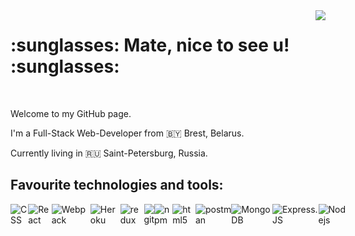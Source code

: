 <img align="right" src="https://user-images.githubusercontent.com/5713670/87202985-820dcb80-c2b6-11ea-9f56-7ec461c497c3.gif"/>
<h1> :sunglasses: Mate, nice to see u! :sunglasses: </h1>
<br>
<p>Welcome to my GitHub page.</p>
<p>I'm a Full-Stack Web-Developer from 🇧🇾 Brest, Belarus.</p>
<p>Currently living in 🇷🇺 Saint-Petersburg, Russia.</p> 


<h2> Favourite technologies and tools: </h2>
<p style="display: flex;"> 
  <img alt="CSS" src="https://img.shields.io/badge/-CSS3-3498db?style=flat-square&logo=css3&logoColor=white" />
  <img alt="React" src="https://img.shields.io/badge/-React-45b8d8?style=flat-square&logo=react&logoColor=white" />
  <img alt="Webpack" src="https://img.shields.io/badge/-Webpack-8DD6F9?style=flat-square&logo=webpack&logoColor=white" />
  <img alt="Heroku" src="https://img.shields.io/badge/-Heroku-430098?style=flat-square&logo=heroku&logoColor=white" />
  <img alt="redux" src="https://img.shields.io/badge/-Redux-764ABC?style=flat-square&logo=redux&logoColor=white" />
  <img alt="git" src="https://img.shields.io/badge/-Git-F05032?style=flat-square&logo=git&logoColor=white" />
  <img alt="npm" src="https://img.shields.io/badge/-NPM-CB3837?style=flat-square&logo=npm&logoColor=white" />
  <img alt="html5" src="https://img.shields.io/badge/-HTML5-E34F26?style=flat-square&logo=html5&logoColor=white" />
  <img alt="postman" src="https://img.shields.io/badge/-Postman-E34F26?style=flat-square&logo=postman&logoColor=white" />
  <img alt="MongoDB" src="https://img.shields.io/badge/-MongoDB-13aa52?style=flat-square&logo=mongodb&logoColor=white" />
  <img alt="Express.JS" src="https://img.shields.io/badge/-Express-27ae60?style=flat-square&logo=express&logoColor=white" />
  <img alt="Nodejs" src="https://img.shields.io/badge/-Nodejs-43853d?style=flat-square&logo=Node.js&logoColor=white" />
</p>
<!--
**mikeasta/mikeasta** is a ✨ _special_ ✨ repository because its `README.md` (this file) appears on your GitHub profile.
